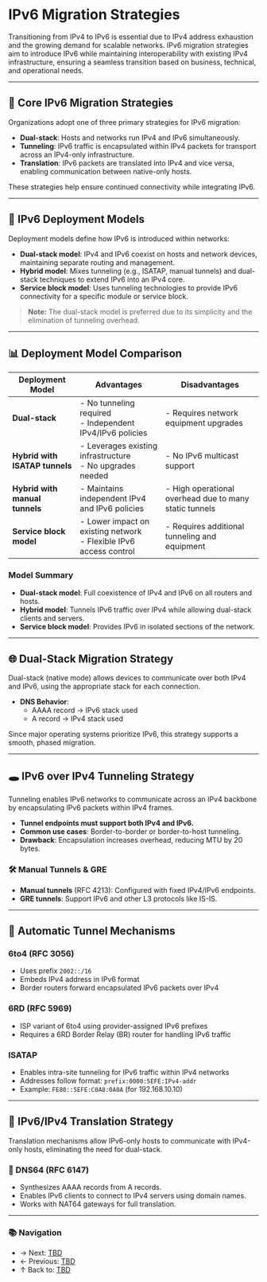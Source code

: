 # IPv6 Migration Strategies

Transitioning from IPv4 to IPv6 is essential due to IPv4 address exhaustion and the growing demand for scalable networks. IPv6 migration strategies aim to introduce IPv6 while maintaining interoperability with existing IPv4 infrastructure, ensuring a seamless transition based on business, technical, and operational needs.

---

## 🔀 Core IPv6 Migration Strategies

Organizations adopt one of three primary strategies for IPv6 migration:

- **Dual-stack**: Hosts and networks run IPv4 and IPv6 simultaneously.
- **Tunneling**: IPv6 traffic is encapsulated within IPv4 packets for transport across an IPv4-only infrastructure.
- **Translation**: IPv6 packets are translated into IPv4 and vice versa, enabling communication between native-only hosts.

These strategies help ensure continued connectivity while integrating IPv6.

---

## 🧱 IPv6 Deployment Models

Deployment models define how IPv6 is introduced within networks:

- **Dual-stack model**: IPv4 and IPv6 coexist on hosts and network devices, maintaining separate routing and management.
- **Hybrid model**: Mixes tunneling (e.g., ISATAP, manual tunnels) and dual-stack techniques to extend IPv6 into an IPv4 core.
- **Service block model**: Uses tunneling technologies to provide IPv6 connectivity for a specific module or service block.

> **Note:** The dual-stack model is preferred due to its simplicity and the elimination of tunneling overhead.

---

## 📊 Deployment Model Comparison

| Deployment Model               | Advantages                                                           | Disadvantages                                          |
| ------------------------------ | -------------------------------------------------------------------- | ------------------------------------------------------ |
| **Dual-stack**                 | - No tunneling required<br>- Independent IPv4/IPv6 policies          | - Requires network equipment upgrades                  |
| **Hybrid with ISATAP tunnels** | - Leverages existing infrastructure<br>- No upgrades needed          | - No IPv6 multicast support                            |
| **Hybrid with manual tunnels** | - Maintains independent IPv4 and IPv6 policies                       | - High operational overhead due to many static tunnels |
| **Service block model**        | - Lower impact on existing network<br>- Flexible IPv6 access control | - Requires additional tunneling and equipment          |

### Model Summary

- **Dual-stack model**: Full coexistence of IPv4 and IPv6 on all routers and hosts.
- **Hybrid model**: Tunnels IPv6 traffic over IPv4 while allowing dual-stack clients and servers.
- **Service block model**: Provides IPv6 in isolated sections of the network.

---

## 🌐 Dual-Stack Migration Strategy

Dual-stack (native mode) allows devices to communicate over both IPv4 and IPv6, using the appropriate stack for each connection.

- **DNS Behavior**:
  - AAAA record → IPv6 stack used
  - A record → IPv4 stack used

Since major operating systems prioritize IPv6, this strategy supports a smooth, phased migration.

---

## 🕳️ IPv6 over IPv4 Tunneling Strategy

Tunneling enables IPv6 networks to communicate across an IPv4 backbone by encapsulating IPv6 packets within IPv4 frames.

- **Tunnel endpoints must support both IPv4 and IPv6.**
- **Common use cases**: Border-to-border or border-to-host tunneling.
- **Drawback**: Encapsulation increases overhead, reducing MTU by 20 bytes.

### 🛠️ Manual Tunnels & GRE

- **Manual tunnels** (RFC 4213): Configured with fixed IPv4/IPv6 endpoints.
- **GRE tunnels**: Support IPv6 and other L3 protocols like IS-IS.

---

## 🔄 Automatic Tunnel Mechanisms

### 6to4 (RFC 3056)

- Uses prefix `2002::/16`
- Embeds IPv4 address in IPv6 format
- Border routers forward encapsulated IPv6 packets over IPv4

### 6RD (RFC 5969)

- ISP variant of 6to4 using provider-assigned IPv6 prefixes
- Requires a 6RD Border Relay (BR) router for handling IPv6 traffic

### ISATAP

- Enables intra-site tunneling for IPv6 traffic within IPv4 networks
- Addresses follow format: `prefix:0000:5EFE:IPv4-addr`
- Example: `FE80::5EFE:C0A8:0A0A` (for 192.168.10.10)

---

## 🔁 IPv6/IPv4 Translation Strategy

Translation mechanisms allow IPv6-only hosts to communicate with IPv4-only hosts, eliminating the need for dual-stack.

### 🔧 DNS64 (RFC 6147)

- Synthesizes AAAA records from A records.
- Enables IPv6 clients to connect to IPv4 servers using domain names.
- Works with NAT64 gateways for full translation.

---

### 📚 Navigation
- → Next: [TBD](TBD)  
- ← Previous: [TBD](TBD)  
- ↑ Back to: [TBD](TBD)
